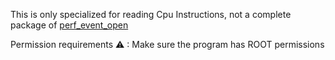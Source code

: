 This is only specialized for reading Cpu Instructions, not a complete package of [perf_event_open](https://www.man7.org/linux/man-pages/man2/perf_event_open.2.html)

Permission requirements ⚠ : Make sure the program has ROOT permissions
